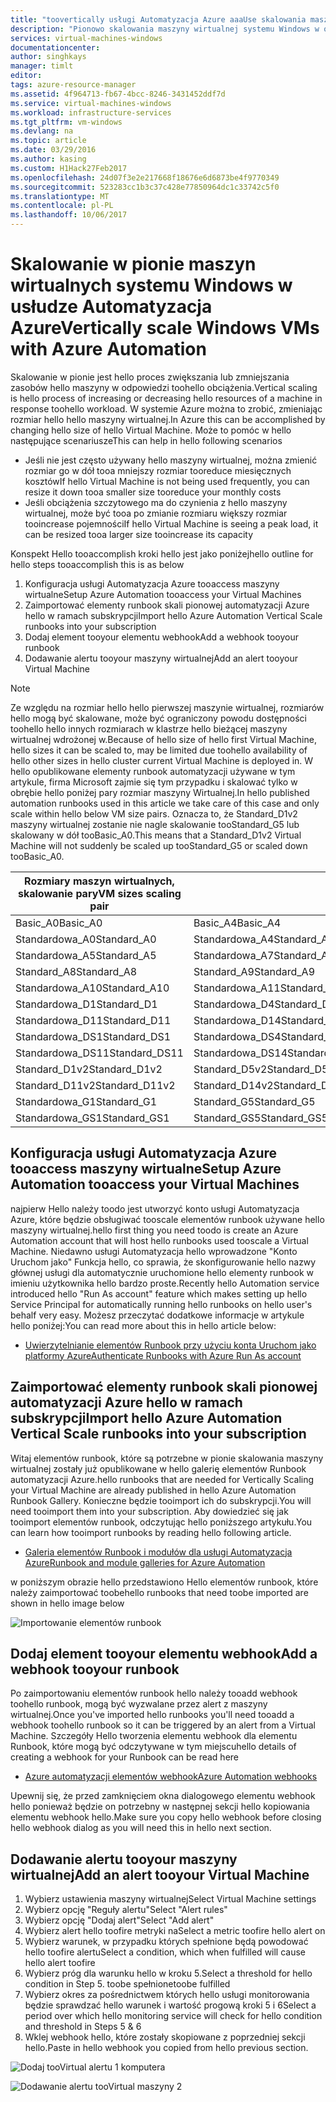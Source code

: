 ```yaml
---
title: "toovertically usługi Automatyzacja Azure aaaUse skalowania maszyn wirtualnych z systemem Windows | Dokumentacja firmy Microsoft"
description: "Pionowo skalowania maszyny wirtualnej systemu Windows w odpowiedzi toomonitoring alertów z usługi Automatyzacja Azure"
services: virtual-machines-windows
documentationcenter: 
author: singhkays
manager: timlt
editor: 
tags: azure-resource-manager
ms.assetid: 4f964713-fb67-4bcc-8246-3431452ddf7d
ms.service: virtual-machines-windows
ms.workload: infrastructure-services
ms.tgt_pltfrm: vm-windows
ms.devlang: na
ms.topic: article
ms.date: 03/29/2016
ms.author: kasing
ms.custom: H1Hack27Feb2017
ms.openlocfilehash: 24d07f3e2e217668f18676e6d6873be4f9770349
ms.sourcegitcommit: 523283cc1b3c37c428e77850964dc1c33742c5f0
ms.translationtype: MT
ms.contentlocale: pl-PL
ms.lasthandoff: 10/06/2017
---
```

# <a name="vertically-scale-windows-vms-with-azure-automation"></a><span data-ttu-id="6b50a-103">Skalowanie w pionie maszyn wirtualnych systemu Windows w usłudze Automatyzacja Azure</span><span class="sxs-lookup"><span data-stu-id="6b50a-103">Vertically scale Windows VMs with Azure Automation</span></span>

<span data-ttu-id="6b50a-104">Skalowanie w pionie jest hello proces zwiększania lub zmniejszania zasobów hello maszyny w odpowiedzi toohello obciążenia.</span><span class="sxs-lookup"><span data-stu-id="6b50a-104">Vertical scaling is hello process of increasing or decreasing hello resources of a machine in response toohello workload.</span></span> <span data-ttu-id="6b50a-105">W systemie Azure można to zrobić, zmieniając rozmiar hello hello maszyny wirtualnej.</span><span class="sxs-lookup"><span data-stu-id="6b50a-105">In Azure this can be accomplished by changing hello size of hello Virtual Machine.</span></span> <span data-ttu-id="6b50a-106">Może to pomóc w hello następujące scenariusze</span><span class="sxs-lookup"><span data-stu-id="6b50a-106">This can help in hello following scenarios</span></span>

* <span data-ttu-id="6b50a-107">Jeśli nie jest często używany hello maszyny wirtualnej, można zmienić rozmiar go w dół tooa mniejszy rozmiar tooreduce miesięcznych kosztów</span><span class="sxs-lookup"><span data-stu-id="6b50a-107">If hello Virtual Machine is not being used frequently, you can resize it down tooa smaller size tooreduce your monthly costs</span></span>
* <span data-ttu-id="6b50a-108">Jeśli obciążenia szczytowego ma do czynienia z hello maszyny wirtualnej, może być tooa po zmianie rozmiaru większy rozmiar tooincrease pojemności</span><span class="sxs-lookup"><span data-stu-id="6b50a-108">If hello Virtual Machine is seeing a peak load, it can be resized tooa larger size tooincrease its capacity</span></span>

<span data-ttu-id="6b50a-109">Konspekt Hello tooaccomplish kroki hello jest jako poniżej</span><span class="sxs-lookup"><span data-stu-id="6b50a-109">hello outline for hello steps tooaccomplish this is as below</span></span>

1. <span data-ttu-id="6b50a-110">Konfiguracja usługi Automatyzacja Azure tooaccess maszyny wirtualne</span><span class="sxs-lookup"><span data-stu-id="6b50a-110">Setup Azure Automation tooaccess your Virtual Machines</span></span>
2. <span data-ttu-id="6b50a-111">Zaimportować elementy runbook skali pionowej automatyzacji Azure hello w ramach subskrypcji</span><span class="sxs-lookup"><span data-stu-id="6b50a-111">Import hello Azure Automation Vertical Scale runbooks into your subscription</span></span>
3. <span data-ttu-id="6b50a-112">Dodaj element tooyour elementu webhook</span><span class="sxs-lookup"><span data-stu-id="6b50a-112">Add a webhook tooyour runbook</span></span>
4. <span data-ttu-id="6b50a-113">Dodawanie alertu tooyour maszyny wirtualnej</span><span class="sxs-lookup"><span data-stu-id="6b50a-113">Add an alert tooyour Virtual Machine</span></span>

> [!NOTE]
> <span data-ttu-id="6b50a-114">Ze względu na rozmiar hello hello pierwszej maszynie wirtualnej, rozmiarów hello mogą być skalowane, może być ograniczony powodu dostępności toohello hello innych rozmiarach w klastrze hello bieżącej maszyny wirtualnej wdrożonej w.</span><span class="sxs-lookup"><span data-stu-id="6b50a-114">Because of hello size of hello first Virtual Machine, hello sizes it can be scaled to, may be limited due toohello availability of hello other sizes in hello cluster current Virtual Machine is deployed in.</span></span> <span data-ttu-id="6b50a-115">W hello opublikowane elementy runbook automatyzacji używane w tym artykule, firma Microsoft zajmie się tym przypadku i skalować tylko w obrębie hello poniżej pary rozmiar maszyny Wirtualnej.</span><span class="sxs-lookup"><span data-stu-id="6b50a-115">In hello published automation runbooks used in this article we take care of this case and only scale within hello below VM size pairs.</span></span> <span data-ttu-id="6b50a-116">Oznacza to, że Standard_D1v2 maszyny wirtualnej zostanie nie nagle skalowanie tooStandard_G5 lub skalowany w dół tooBasic_A0.</span><span class="sxs-lookup"><span data-stu-id="6b50a-116">This means that a Standard_D1v2 Virtual Machine will not suddenly be scaled up tooStandard_G5 or scaled down tooBasic_A0.</span></span>
> 
> | <span data-ttu-id="6b50a-117">Rozmiary maszyn wirtualnych, skalowanie pary</span><span class="sxs-lookup"><span data-stu-id="6b50a-117">VM sizes scaling pair</span></span> |  |
> | --- | --- |
> | <span data-ttu-id="6b50a-118">Basic_A0</span><span class="sxs-lookup"><span data-stu-id="6b50a-118">Basic_A0</span></span> |<span data-ttu-id="6b50a-119">Basic_A4</span><span class="sxs-lookup"><span data-stu-id="6b50a-119">Basic_A4</span></span> |
> | <span data-ttu-id="6b50a-120">Standardowa_A0</span><span class="sxs-lookup"><span data-stu-id="6b50a-120">Standard_A0</span></span> |<span data-ttu-id="6b50a-121">Standardowa_A4</span><span class="sxs-lookup"><span data-stu-id="6b50a-121">Standard_A4</span></span> |
> | <span data-ttu-id="6b50a-122">Standardowa_A5</span><span class="sxs-lookup"><span data-stu-id="6b50a-122">Standard_A5</span></span> |<span data-ttu-id="6b50a-123">Standardowa_A7</span><span class="sxs-lookup"><span data-stu-id="6b50a-123">Standard_A7</span></span> |
> | <span data-ttu-id="6b50a-124">Standard_A8</span><span class="sxs-lookup"><span data-stu-id="6b50a-124">Standard_A8</span></span> |<span data-ttu-id="6b50a-125">Standard_A9</span><span class="sxs-lookup"><span data-stu-id="6b50a-125">Standard_A9</span></span> |
> | <span data-ttu-id="6b50a-126">Standardowa_A10</span><span class="sxs-lookup"><span data-stu-id="6b50a-126">Standard_A10</span></span> |<span data-ttu-id="6b50a-127">Standardowa_A11</span><span class="sxs-lookup"><span data-stu-id="6b50a-127">Standard_A11</span></span> |
> | <span data-ttu-id="6b50a-128">Standardowa_D1</span><span class="sxs-lookup"><span data-stu-id="6b50a-128">Standard_D1</span></span> |<span data-ttu-id="6b50a-129">Standardowa_D4</span><span class="sxs-lookup"><span data-stu-id="6b50a-129">Standard_D4</span></span> |
> | <span data-ttu-id="6b50a-130">Standardowa_D11</span><span class="sxs-lookup"><span data-stu-id="6b50a-130">Standard_D11</span></span> |<span data-ttu-id="6b50a-131">Standardowa_D14</span><span class="sxs-lookup"><span data-stu-id="6b50a-131">Standard_D14</span></span> |
> | <span data-ttu-id="6b50a-132">Standardowa_DS1</span><span class="sxs-lookup"><span data-stu-id="6b50a-132">Standard_DS1</span></span> |<span data-ttu-id="6b50a-133">Standardowa_DS4</span><span class="sxs-lookup"><span data-stu-id="6b50a-133">Standard_DS4</span></span> |
> | <span data-ttu-id="6b50a-134">Standardowa_DS11</span><span class="sxs-lookup"><span data-stu-id="6b50a-134">Standard_DS11</span></span> |<span data-ttu-id="6b50a-135">Standardowa_DS14</span><span class="sxs-lookup"><span data-stu-id="6b50a-135">Standard_DS14</span></span> |
> | <span data-ttu-id="6b50a-136">Standard_D1v2</span><span class="sxs-lookup"><span data-stu-id="6b50a-136">Standard_D1v2</span></span> |<span data-ttu-id="6b50a-137">Standard_D5v2</span><span class="sxs-lookup"><span data-stu-id="6b50a-137">Standard_D5v2</span></span> |
> | <span data-ttu-id="6b50a-138">Standard_D11v2</span><span class="sxs-lookup"><span data-stu-id="6b50a-138">Standard_D11v2</span></span> |<span data-ttu-id="6b50a-139">Standard_D14v2</span><span class="sxs-lookup"><span data-stu-id="6b50a-139">Standard_D14v2</span></span> |
> | <span data-ttu-id="6b50a-140">Standardowa_G1</span><span class="sxs-lookup"><span data-stu-id="6b50a-140">Standard_G1</span></span> |<span data-ttu-id="6b50a-141">Standard_G5</span><span class="sxs-lookup"><span data-stu-id="6b50a-141">Standard_G5</span></span> |
> | <span data-ttu-id="6b50a-142">Standardowa_GS1</span><span class="sxs-lookup"><span data-stu-id="6b50a-142">Standard_GS1</span></span> |<span data-ttu-id="6b50a-143">Standard_GS5</span><span class="sxs-lookup"><span data-stu-id="6b50a-143">Standard_GS5</span></span> |
> 
> 

## <a name="setup-azure-automation-tooaccess-your-virtual-machines"></a><span data-ttu-id="6b50a-144">Konfiguracja usługi Automatyzacja Azure tooaccess maszyny wirtualne</span><span class="sxs-lookup"><span data-stu-id="6b50a-144">Setup Azure Automation tooaccess your Virtual Machines</span></span>
<span data-ttu-id="6b50a-145">najpierw Hello należy toodo jest utworzyć konto usługi Automatyzacja Azure, które będzie obsługiwać tooscale elementów runbook używane hello maszyny wirtualnej.</span><span class="sxs-lookup"><span data-stu-id="6b50a-145">hello first thing you need toodo is create an Azure Automation account that will host hello runbooks used tooscale a Virtual Machine.</span></span> <span data-ttu-id="6b50a-146">Niedawno usługi Automatyzacja hello wprowadzone "Konto Uruchom jako" Funkcja hello, co sprawia, że skonfigurowanie hello nazwy głównej usługi dla automatycznie uruchomione hello elementy runbook w imieniu użytkownika hello bardzo proste.</span><span class="sxs-lookup"><span data-stu-id="6b50a-146">Recently hello Automation service introduced hello "Run As account" feature which makes setting up hello Service Principal for automatically running hello runbooks on hello user's behalf very easy.</span></span> <span data-ttu-id="6b50a-147">Możesz przeczytać dodatkowe informacje w artykule hello poniżej:</span><span class="sxs-lookup"><span data-stu-id="6b50a-147">You can read more about this in hello article below:</span></span>

* [<span data-ttu-id="6b50a-148">Uwierzytelnianie elementów Runbook przy użyciu konta Uruchom jako platformy Azure</span><span class="sxs-lookup"><span data-stu-id="6b50a-148">Authenticate Runbooks with Azure Run As account</span></span>](../../automation/automation-sec-configure-azure-runas-account.md)

## <a name="import-hello-azure-automation-vertical-scale-runbooks-into-your-subscription"></a><span data-ttu-id="6b50a-149">Zaimportować elementy runbook skali pionowej automatyzacji Azure hello w ramach subskrypcji</span><span class="sxs-lookup"><span data-stu-id="6b50a-149">Import hello Azure Automation Vertical Scale runbooks into your subscription</span></span>
<span data-ttu-id="6b50a-150">Witaj elementów runbook, które są potrzebne w pionie skalowania maszyny wirtualnej zostały już opublikowane w hello galerię elementów Runbook automatyzacji Azure.</span><span class="sxs-lookup"><span data-stu-id="6b50a-150">hello runbooks that are needed for Vertically Scaling your Virtual Machine are already published in hello Azure Automation Runbook Gallery.</span></span> <span data-ttu-id="6b50a-151">Konieczne będzie tooimport ich do subskrypcji.</span><span class="sxs-lookup"><span data-stu-id="6b50a-151">You will need tooimport them into your subscription.</span></span> <span data-ttu-id="6b50a-152">Aby dowiedzieć się jak tooimport elementów runbook, odczytując hello poniższego artykułu.</span><span class="sxs-lookup"><span data-stu-id="6b50a-152">You can learn how tooimport runbooks by reading hello following article.</span></span>

* [<span data-ttu-id="6b50a-153">Galeria elementów Runbook i modułów dla usługi Automatyzacja Azure</span><span class="sxs-lookup"><span data-stu-id="6b50a-153">Runbook and module galleries for Azure Automation</span></span>](../../automation/automation-runbook-gallery.md)

<span data-ttu-id="6b50a-154">w poniższym obrazie hello przedstawiono Hello elementów runbook, które należy zaimportować toobe</span><span class="sxs-lookup"><span data-stu-id="6b50a-154">hello runbooks that need toobe imported are shown in hello image below</span></span>

![Importowanie elementów runbook](./media/vertical-scaling-automation/scale-runbooks.png)

## <a name="add-a-webhook-tooyour-runbook"></a><span data-ttu-id="6b50a-156">Dodaj element tooyour elementu webhook</span><span class="sxs-lookup"><span data-stu-id="6b50a-156">Add a webhook tooyour runbook</span></span>
<span data-ttu-id="6b50a-157">Po zaimportowaniu elementów runbook hello należy tooadd webhook toohello runbook, mogą być wyzwalane przez alert z maszyny wirtualnej.</span><span class="sxs-lookup"><span data-stu-id="6b50a-157">Once you've imported hello runbooks you'll need tooadd a webhook toohello runbook so it can be triggered by an alert from a Virtual Machine.</span></span> <span data-ttu-id="6b50a-158">Szczegóły Hello tworzenia elementu webhook dla elementu Runbook, które mogą być odczytywane w tym miejscu</span><span class="sxs-lookup"><span data-stu-id="6b50a-158">hello details of creating a webhook for your Runbook can be read here</span></span>

* [<span data-ttu-id="6b50a-159">Azure automatyzacji elementów webhook</span><span class="sxs-lookup"><span data-stu-id="6b50a-159">Azure Automation webhooks</span></span>](../../automation/automation-webhooks.md)

<span data-ttu-id="6b50a-160">Upewnij się, że przed zamknięciem okna dialogowego elementu webhook hello ponieważ będzie on potrzebny w następnej sekcji hello kopiowania elementu webhook hello.</span><span class="sxs-lookup"><span data-stu-id="6b50a-160">Make sure you copy hello webhook before closing hello webhook dialog as you will need this in hello next section.</span></span>

## <a name="add-an-alert-tooyour-virtual-machine"></a><span data-ttu-id="6b50a-161">Dodawanie alertu tooyour maszyny wirtualnej</span><span class="sxs-lookup"><span data-stu-id="6b50a-161">Add an alert tooyour Virtual Machine</span></span>
1. <span data-ttu-id="6b50a-162">Wybierz ustawienia maszyny wirtualnej</span><span class="sxs-lookup"><span data-stu-id="6b50a-162">Select Virtual Machine settings</span></span>
2. <span data-ttu-id="6b50a-163">Wybierz opcję "Reguły alertu"</span><span class="sxs-lookup"><span data-stu-id="6b50a-163">Select "Alert rules"</span></span>
3. <span data-ttu-id="6b50a-164">Wybierz opcję "Dodaj alert"</span><span class="sxs-lookup"><span data-stu-id="6b50a-164">Select "Add alert"</span></span>
4. <span data-ttu-id="6b50a-165">Wybierz alert hello toofire metryki na</span><span class="sxs-lookup"><span data-stu-id="6b50a-165">Select a metric toofire hello alert on</span></span>
5. <span data-ttu-id="6b50a-166">Wybierz warunek, w przypadku których spełnione będą powodować hello toofire alertu</span><span class="sxs-lookup"><span data-stu-id="6b50a-166">Select a condition, which when fulfilled will cause hello alert toofire</span></span>
6. <span data-ttu-id="6b50a-167">Wybierz próg dla warunku hello w kroku 5.</span><span class="sxs-lookup"><span data-stu-id="6b50a-167">Select a threshold for hello condition in Step 5.</span></span> <span data-ttu-id="6b50a-168">toobe spełnione</span><span class="sxs-lookup"><span data-stu-id="6b50a-168">toobe fulfilled</span></span>
7. <span data-ttu-id="6b50a-169">Wybierz okres za pośrednictwem których hello usługi monitorowania będzie sprawdzać hello warunek i wartość progową kroki 5 i 6</span><span class="sxs-lookup"><span data-stu-id="6b50a-169">Select a period over which hello monitoring service will check for hello condition and threshold in Steps 5 & 6</span></span>
8. <span data-ttu-id="6b50a-170">Wklej webhook hello, które zostały skopiowane z poprzedniej sekcji hello.</span><span class="sxs-lookup"><span data-stu-id="6b50a-170">Paste in hello webhook you copied from hello previous section.</span></span>

![Dodaj tooVirtual alertu 1 komputera](./media/vertical-scaling-automation/add-alert-webhook-1.png)

![Dodawanie alertu tooVirtual maszyny 2](./media/vertical-scaling-automation/add-alert-webhook-2.png)

